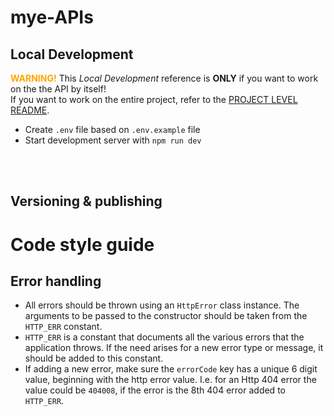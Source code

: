 # mye-APIs

## Local Development

<span style="color: orange;">**WARNING!**</span>
This _Local Development_ reference is **ONLY** if you want to work on the the API by itself!<br>
If you want to work on the entire project, refer to the [PROJECT LEVEL README](../README.md).

- Create `.env` file based on `.env.example` file
- Start development server with `npm run dev`

<br/>
<br/>

## Versioning & publishing

# Code style guide

## Error handling

- All errors should be thrown using an `HttpError` class instance. The arguments to be passed to the constructor
  should be taken from the `HTTP_ERR` constant.
- `HTTP_ERR` is a constant that documents all the various errors that the application throws. If the need
  arises for a new error type or message, it should be added to this constant.
- If adding a new error, make sure the `errorCode` key has a unique 6 digit value, beginning with the http error value.
  I.e. for an Http 404 error the value could be `404008`, if the error is the 8th 404 error added to `HTTP_ERR`.
